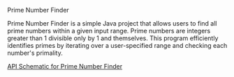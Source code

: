 Prime Number Finder

Prime Number Finder is a simple Java project that allows users to find all prime numbers within a given input range. Prime numbers are integers greater than 1 divisible only by 1 and themselves. This program efficiently identifies primes by iterating over a user-specified range and checking each number's primality.

[API Schematic for Prime Number Finder](https://github.com/Nikstylx/HW1/blob/main/Schematic%20for%20API.jpg)
